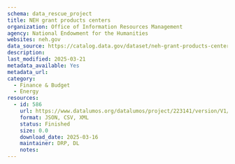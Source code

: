 ```yaml
---
schema: data_rescue_project 
title: NEH grant products centers
organization: Office of Information Resources Management
agency: National Endowment for the Humanities
websites: neh.gov
data_source: https://catalog.data.gov/dataset/neh-grant-products-centers
description: 
last_modified: 2025-03-21
metadata_available: Yes
metadata_url: 
category:
  - Finance & Budget 
  - Energy 
resources:
  - id: 586
    url: https://www.datalumos.org/datalumos/project/223141/version/V1/view
    format: JSON, CSV, XML
    status: Finished
    size: 0.0
    download_date: 2025-03-16
    maintainer: DRP, DL
    notes: 
---
```

